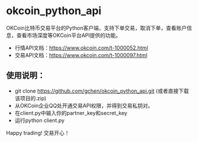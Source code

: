 okcoin_python_api
=================

OKCoin比特币交易平台的Python客户端，支持下单交易，取消下单，查看账户信息，查看市场深度等OKCoin平台API提供的功能。

* 行情API文档：https://www.okcoin.com/t-1000052.html
* 交易API文档：https://www.okcoin.com/t-1000097.html

使用说明：
----
* git clone https://github.com/gchen/okcoin_python_api.git     (或者直接下载该项目的.zip)
* 从OKCoin企业QQ处开通交易API权限，并得到交易私钥对。
* 在client.py中输入你的partner_key和secret_key
* 运行python client.py


Happy trading!
交易开心！

